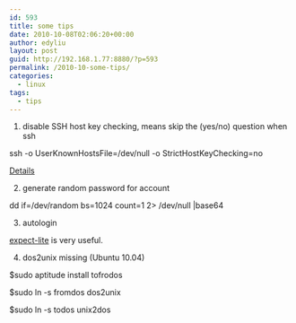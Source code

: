```yaml
---
id: 593
title: some tips
date: 2010-10-08T02:06:20+00:00
author: edyliu
layout: post
guid: http://192.168.1.77:8880/?p=593
permalink: /2010-10-some-tips/
categories:
  - linux
tags:
  - tips
---
```

1. disable SSH host key checking, means skip the (yes/no) question when ssh
  
ssh -o UserKnownHostsFile=/dev/null -o StrictHostKeyChecking=no
  
[Details](http://linuxcommando.blogspot.com/2008/10/how-to-disable-ssh-host-key-checking.html)
  
2. generate random password for account
  
dd if=/dev/random bs=1024 count=1 2> /dev/null |base64
  
3. autologin
  
[expect-lite](http://expect-lite.sourceforge.net/) is very useful.
  
4. dos2unix missing (Ubuntu 10.04)
  
$sudo aptitude install tofrodos
  
$sudo ln -s fromdos dos2unix
  
$sudo ln -s todos unix2dos